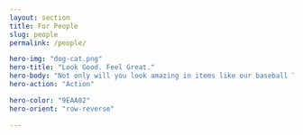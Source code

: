```yaml
---
layout: section
title: For People
slug: people
permalink: /people/

hero-img: "dog-cat.png"
hero-title: "Look Good. Feel Great."
hero-body: "Not only will you look amazing in items like our baseball T, but you'l feel great too knowing you're supporting the animals of Morris Animal Refuge."
hero-action: "Action"

hero-color: "9EAA02"
hero-orient: "row-reverse"

---
```



